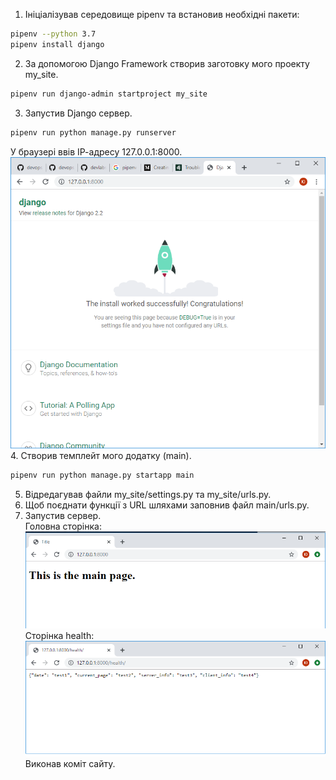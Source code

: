 ﻿1. Ініціалізував середовище pipenv та встановив необхідні пакети:  
```bash
pipenv --python 3.7
pipenv install django
```
2. За допомогою Django Framework створив заготовку мого проекту my_site.
```bash
pipenv run django-admin startproject my_site
```
3. Запустив Django сервер.
```bash
pipenv run python manage.py runserver
```
   У браузері ввів ІР-адресу 127.0.0.1:8000.  
![alt text](https://github.com/yuraBukhniy/GitLabs/blob/master/lab3/images/django_server.png)
   4. Створив темплейт мого додатку (main).  
```bash
pipenv run python manage.py startapp main
```
5. Відредагував файли my_site/settings.py та my_site/urls.py.
6. Щоб поєднати функції з URL шляхами заповнив файл main/urls.py.
7. Запустив сервер.  
   Головна сторінка:
![alt text](https://github.com/yuraBukhniy/GitLabs/blob/master/lab3/images/main_page.PNG)
   Сторінка health:  
![alt text](https://github.com/yuraBukhniy/GitLabs/blob/master/lab3/images/health.png)
   Виконав коміт сайту.